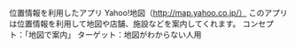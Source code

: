 位置情報を利用したアプリ
Yahoo!地図（http://map.yahoo.co.jp/）
このアプリは位置情報を利用して地図や店舗、施設などを案内してくれます。
コンセプト：「地図で案内」
ターゲット：地図がわからない人用
